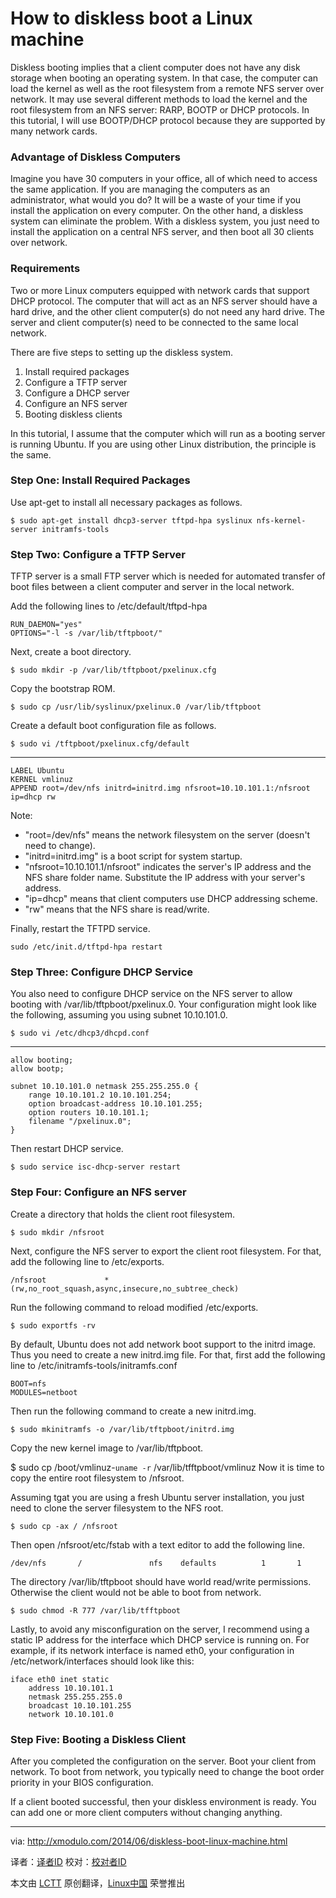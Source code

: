 How to diskless boot a Linux machine
================================================================================
Diskless booting implies that a client computer does not have any disk storage when booting an operating system. In that case, the computer can load the kernel as well as the root filesystem from a remote NFS server over network. It may use several different methods to load the kernel and the root filesystem from an NFS server: RARP, BOOTP or DHCP protocols. In this tutorial, I will use BOOTP/DHCP protocol because they are supported by many network cards.

### Advantage of Diskless Computers ###

Imagine you have 30 computers in your office, all of which need to access the same application. If you are managing the computers as an administrator, what would you do? It will be a waste of your time if you install the application on every computer. On the other hand, a diskless system can eliminate the problem. With a diskless system, you just need to install the application on a central NFS server, and then boot all 30 clients over network.

### Requirements ###

Two or more Linux computers equipped with network cards that support DHCP protocol. The computer that will act as an NFS server should have a hard drive, and the other client computer(s) do not need any hard drive. The server and client computer(s) need to be connected to the same local network.

There are five steps to setting up the diskless system.

1. Install required packages
1. Configure a TFTP server
1. Configure a DHCP server
1. Configure an NFS server
1. Booting diskless clients

In this tutorial, I assume that the computer which will run as a booting server is running Ubuntu. If you are using other Linux distribution, the principle is the same.

### Step One: Install Required Packages ###

Use apt-get to install all necessary packages as follows.

    $ sudo apt-get install dhcp3-server tftpd-hpa syslinux nfs-kernel-server initramfs-tools

### Step Two: Configure a TFTP Server ###

TFTP server is a small FTP server which is needed for automated transfer of boot files between a client computer and server in the local network.

Add the following lines to /etc/default/tftpd-hpa

    RUN_DAEMON="yes"
    OPTIONS="-l -s /var/lib/tftpboot/"

Next, create a boot directory.

    $ sudo mkdir -p /var/lib/tftpboot/pxelinux.cfg

Copy the bootstrap ROM.

    $ sudo cp /usr/lib/syslinux/pxelinux.0 /var/lib/tftpboot

Create a default boot configuration file as follows.

    $ sudo vi /tftpboot/pxelinux.cfg/default

----------

    LABEL Ubuntu
    KERNEL vmlinuz
    APPEND root=/dev/nfs initrd=initrd.img nfsroot=10.10.101.1:/nfsroot ip=dhcp rw

Note:

- "root=/dev/nfs" means the network filesystem on the server (doesn't need to change).
- "initrd=initrd.img" is a boot script for system startup.
- "nfsroot=10.10.101.1/nfsroot" indicates the server's IP address and the NFS share folder name. Substitute the IP address with your server's address.
- "ip=dhcp" means that client computers use DHCP addressing scheme.
- "rw" means that the NFS share is read/write.

Finally, restart the TFTPD service.

    sudo /etc/init.d/tftpd-hpa restart

### Step Three: Configure DHCP Service ###

You also need to configure DHCP service on the NFS server to allow booting with /var/lib/tftpboot/pxelinux.0. Your configuration might look like the following, assuming you using subnet 10.10.101.0.

    $ sudo vi /etc/dhcp3/dhcpd.conf

----------

    allow booting;
    allow bootp;
    
    subnet 10.10.101.0 netmask 255.255.255.0 {
    	range 10.10.101.2 10.10.101.254;
    	option broadcast-address 10.10.101.255;
    	option routers 10.10.101.1;
    	filename "/pxelinux.0";
    }

Then restart DHCP service.

    $ sudo service isc-dhcp-server restart

### Step Four: Configure an NFS server ###

Create a directory that holds the client root filesystem.

    $ sudo mkdir /nfsroot

Next, configure the NFS server to export the client root filesystem. For that, add the following line to /etc/exports.

    /nfsroot             *(rw,no_root_squash,async,insecure,no_subtree_check)

Run the following command to reload modified /etc/exports.

    $ sudo exportfs -rv

By default, Ubuntu does not add network boot support to the initrd image. Thus you need to create a new initrd.img file. For that, first add the following line to /etc/initramfs-tools/initramfs.conf

    BOOT=nfs
    MODULES=netboot

Then run the following command to create a new initrd.img.

    $ sudo mkinitramfs -o /var/lib/tftpboot/initrd.img

Copy the new kernel image to /var/lib/tftpboot.

$ sudo cp /boot/vmlinuz-`uname -r` /var/lib/tfftpboot/vmlinuz
Now it is time to copy the entire root filesystem to /nfsroot.

Assuming tgat you are using a fresh Ubuntu server installation, you just need to clone the server filesystem to the NFS root.

    $ sudo cp -ax / /nfsroot

Then open /nfsroot/etc/fstab with a text editor to add the following line.

    /dev/nfs       /               nfs    defaults          1       1

The directory /var/lib/tftpboot should have world read/write permissions. Otherwise the client would not be able to boot from network.

    $ sudo chmod -R 777 /var/lib/tfftpboot

Lastly, to avoid any misconfiguration on the server, I recommend using a static IP address for the interface which DHCP service is running on. For example, if its network interface is named eth0, your configuration in /etc/network/interfaces should look like this:

    iface eth0 inet static
    	address 10.10.101.1
    	netmask 255.255.255.0
    	broadcast 10.10.101.255
    	network 10.10.101.0

### Step Five: Booting a Diskless Client ###

After you completed the configuration on the server. Boot your client from network. To boot from network, you typically need to change the boot order priority in your BIOS configuration.

If a client booted successful, then your diskless environment is ready. You can add one or more client computers without changing anything.

--------------------------------------------------------------------------------

via: http://xmodulo.com/2014/06/diskless-boot-linux-machine.html

译者：[译者ID](https://github.com/译者ID) 校对：[校对者ID](https://github.com/校对者ID)

本文由 [LCTT](https://github.com/LCTT/TranslateProject) 原创翻译，[Linux中国](http://linux.cn/) 荣誉推出